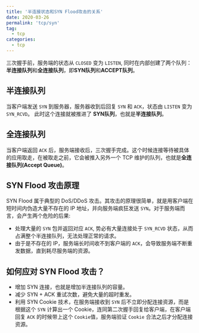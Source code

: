 ```yaml
---
title: '半连接状态和SYN Flood攻击的关系'
date: 2020-03-26
permalink: 'tcp/syn'
tag:
  - tcp
categories:
  - tcp
---
```


三次握手前，服务端的状态从 `CLOSED` 变为 `LISTEN`, 同时在内部创建了两个队列：**半连接队列**和**全连接队列**，即**SYN队列**和**ACCEPT队列**。

## 半连接队列

当客户端发送 `SYN` 到服务器，服务器收到后回复 `SYN` 和 `ACK`，状态由 `LISTEN` 变为 `SYN_RCVD`。 此时这个连接就被推进了 **SYN队列**，也就是**半连接队列**。

## 全连接队列

当客户端返回 `ACK` 后，服务端接收后，三次握手完成。这个时候连接等待被具体的应用取走，在被取走之前，它会被推入另外一个 TCP 维护的队列，也就是**全连接队列(Accept Queue)**。

## SYN Flood 攻击原理

SYN Flood 属于典型的 DoS/DDoS 攻击。其攻击的原理很简单，就是用客户端在短时间内伪造大量不存在的 IP 地址，并向服务端疯狂发送 `SYN`。对于服务端而言，会产生两个危险的后果:

- 处理大量的 `SYN` 包并返回对应 `ACK`, 势必有大量连接处于 `SYN_RCVD` 状态，从而占满整个半连接队列，无法处理正常的请求。
- 由于是不存在的 IP，服务端长时间收不到客户端的 `ACK`，会导致服务端不断重发数据，直到耗尽服务端的资源。

## 如何应对 SYN Flood 攻击？

- 增加 SYN 连接，也就是增加半连接队列的容量。
- 减少 SYN + ACK 重试次数，避免大量的超时重发。
- 利用 SYN Cookie 技术，在服务端接收到 `SYN` 后不立即分配连接资源，而是根据这个 `SYN` 计算出一个 Cookie，连同第二次握手回复给客户端，在客户端回复 `ACK` 的时候带上这个 `Cookie`值，服务端验证 `Cookie` 合法之后才分配连接资源。
